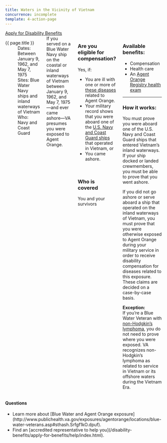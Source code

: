 ```yaml
---
title: Waters in the Vicinity of Vietnam
concurrence: incomplete
template: 4-action-page
---
```


<div class="main" role="main" markdown="0">

<div class="va-action-bar--header">
  <div class="row">
    <div class="small-12 columns">
      <a class="usa-button-primary va-button-primary" href="/disability-benefits/apply-for-benefits/">Apply for Disability Benefits</a>
    </div>
  </div>
</div>

<div class="section one" markdown="0">
<div class="primary" markdown="0">
<div class="row" markdown="0">
<div class="small-12 medium-8 columns usa-content" markdown="0">

<dl class="panel-list plain">
<dt>{{ page.title }}</dt>
<dd>Dates: Between January 9, 1962, and May 7, 1975</dd>
<dd>Sites: Blue Water Navy ships and inland waterways of Vietnam</dd>
<dd>Who: Navy and Coast Guard</dd>
</dl>

<div markdown="1">
If you served on a Blue Water Navy ship on the coastal or inland waterways of Vietnam between January 9, 1962, and May 7, 1975—and ever came ashore—VA presumes you were exposed to Agent Orange.

</div>
<div class="call-out" markdown="1">

### Are you eligible for compensation?

Yes, if:

- You are ill with one or more of [these diseases](/disability-benefits/conditions/exposure-to-hazardous-materials/agent-orange/diseases/) related to Agent Orange.
- Your military record shows that you were aboard one of the [U.S. Navy and Coast Guard ships](http://www.publichealth.va.gov/exposures/agentorange/shiplist/index.asp) that operated in Vietnam, or
- You came ashore.

<br>

### Who is covered

You and your survivors

</div>

<div markdown="1">

### Available benefits:

- Compensation
- Health care
- An [Agent Orange Registry health exam](/disability-benefits/conditions/exposure-to-hazardous-materials/agent-orange/registry-health-exam/)

<hr>

### How it works:

You must prove you were aboard one of the U.S. Navy and Coast Guard ships that entered Vietnam’s inland waterways. If your ship docked or landed crewmembers, you must be able to prove that you went ashore.

If you did not go ashore or serve aboard a ship that operated on the inland waterways of Vietnam, you must prove that you were otherwise exposed to Agent Orange during your military service in order to receive disability compensation for diseases related to this exposure. These claims are decided on a case-by-case basis.

**Exception:**<br>
If you’re a Blue Water Veteran with [non-Hodgkin’s lymphoma](/disability-benefits/conditions/exposure-to-hazardous-materials/agent-orange/non-hodgkins/), you do not need to prove where you were exposed. VA recognizes non-Hodgkin’s lymphoma as related to service in Vietnam or its offshore waters during the Vietnam Era.

</div>
</div>

<div class="small-12 medium-4 columns" markdown="0">
<div markdown="0">

<h4 class="highlight">Questions</h4>

<ul class="plain">

<li markdown="1">
Learn more about [Blue Water and Agent Orange exposure](http://www.publichealth.va.gov/exposures/agentorange/locations/blue-water-veterans.asp#sthash.Srfgf1kO.dpuf).
</li>

<li markdown="1">
Find an [accredited representative to help you](/disability-benefits/apply-for-benefits/help/index.html).
</li>

</ul>

</div>
</div>

</div>
</div>
</div>